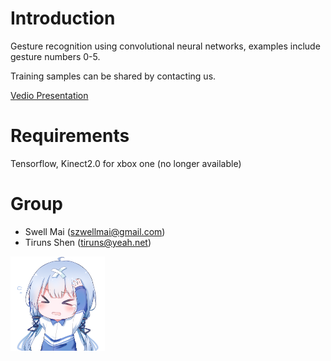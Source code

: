 # Introduction
Gesture recognition using convolutional neural networks, examples include gesture numbers 0-5.

Training samples can be shared by contacting us.

[Vedio Presentation](https://hatute.github.io/2019/03/05/HG_presentation/)

# Requirements
Tensorflow, Kinect2.0 for xbox one (no longer available)

# Group
- Swell Mai (szwellmai@gmail.com)
- Tiruns Shen (tiruns@yeah.net)

<img src="Legacy/ReadMe_Img.png" width = "30%" height = "30%" alt="2333" align=center />


